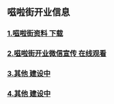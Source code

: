 ## 嗞啦街开业信息

### [1.嗞啦街资料 下载](https://airsupply.github.io/PubWechat/)
### [2.嗞啦街开业微信宣传 在线观看](https://airsupply.github.io/PubWechat/)
### [3.其他 建设中](https://airsupply.github.io/PubWechat/)
### [4.其他 建设中](https://airsupply.github.io/PubWechat/)




